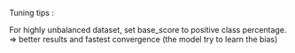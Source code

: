 Tuning tips :

For highly unbalanced dataset, set base_score to positive class percentage. => better results and fastest convergence (the model try to learn the bias)

